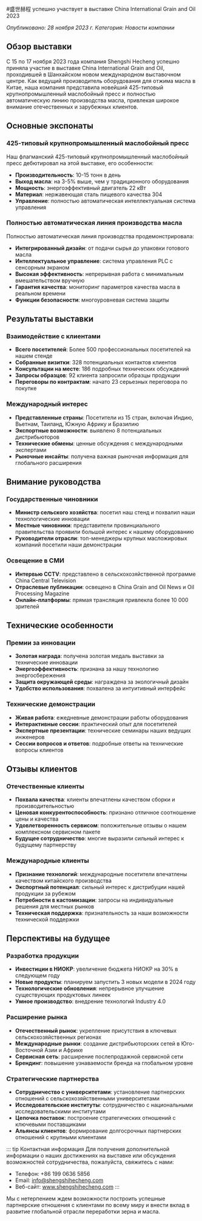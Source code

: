 #盛世赫程 успешно участвует в выставке China International Grain and Oil 2023

*Опубликовано: 28 ноября 2023 г.*
*Категория: Новости компании*

## Обзор выставки

С 15 по 17 ноября 2023 года компания Shengshi Hecheng успешно приняла участие в выставке China International Grain and Oil, проходившей в Шанхайском новом международном выставочном центре. Как ведущий производитель оборудования для отжима масла в Китае, наша компания представила новейший 425-типовый крупнопромышленный маслобойный пресс и полностью автоматическую линию производства масла, привлекая широкое внимание отечественных и зарубежных клиентов.

## Основные экспонаты

### 425-типовый крупнопромышленный маслобойный пресс

Наш флагманский 425-типовый крупнопромышленный маслобойный пресс дебютировал на этой выставке, его особенности:
- **Производительность**: 10-15 тонн в день
- **Выход масла**: на 3-5% выше, чем у традиционного оборудования
- **Мощность**: энергоэффективный двигатель 22 кВт
- **Материал**: нержавеющая сталь пищевого качества 304
- **Управление**: полностью автоматическая интеллектуальная система управления

### Полностью автоматическая линия производства масла

Полностью автоматическая линия производства продемонстрировала:
- **Интегрированный дизайн**: от подачи сырья до упаковки готового масла
- **Интеллектуальное управление**: система управления PLC с сенсорным экраном
- **Высокая эффективность**: непрерывная работа с минимальным вмешательством вручную
- **Гарантия качества**: мониторинг параметров качества масла в реальном времени
- **Функции безопасности**: многоуровневая система защиты

## Результаты выставки

### Взаимодействие с клиентами
- **Всего посетителей**: Более 500 профессиональных посетителей на нашем стенде
- **Собранные визитки**: 328 потенциальных контактов клиентов
- **Консультации на месте**: 186 подробных технических обсуждений
- **Запросы образцов**: 92 клиента запросили образцы продукции
- **Переговоры по контрактам**: начато 23 серьезных переговора по покупке

### Международный интерес
- **Представленные страны**: Посетители из 15 стран, включая Индию, Вьетнам, Таиланд, Южную Африку и Бразилию
- **Экспортные возможности**: выявлено 8 потенциальных дистрибьюторов
- **Технические обмены**: ценные обсуждения с международными экспертами
- **Рыночные инсайты**: получена важная рыночная информация для глобального расширения

## Внимание руководства

### Государственные чиновники
- **Министр сельского хозяйства**: посетил наш стенд и похвалил наши технологические инновации
- **Местные чиновники**: представители провинциального правительства проявили большой интерес к нашему оборудованию
- **Руководители отрасли**: топ-менеджеры крупных масложировых компаний посетили наши демонстрации

### Освещение в СМИ
- **Интервью CCTV**: представлено в сельскохозяйственной программе China Central Television
- **Отраслевые публикации**: освещено в China Grain and Oil News и Oil Processing Magazine
- **Онлайн-платформы**: прямая трансляция привлекла более 10 000 зрителей

## Технические особенности

### Премии за инновации
- **Золотая награда**: получена золотая медаль выставки за технические инновации
- **Энергоэффективность**: признана за нашу технологию энергосбережения
- **Защита окружающей среды**: награждена за экологичный дизайн
- **Удобство использования**: похвалена за интуитивный интерфейс

### Технические демонстрации
- **Живая работа**: ежедневные демонстрации работы оборудования
- **Интерактивные сессии**: практический опыт для посетителей
- **Экспертные презентации**: технические семинары наших ведущих инженеров
- **Сессии вопросов и ответов**: подробные ответы на технические вопросы клиентов

## Отзывы клиентов

### Отечественные клиенты
- **Похвала качества**: клиенты впечатлены качеством сборки и производительностью
- **Ценовая конкурентоспособность**: признано отличное соотношение цены и качества
- **Удовлетворенность сервисом**: положительные отзывы о нашем комплексном сервисном пакете
- **Будущее сотрудничество**: многие выразили сильный интерес к будущему партнерству

### Международные клиенты
- **Признание технологий**: международные посетители впечатлены качеством китайского производства
- **Экспортный потенциал**: сильный интерес к дистрибуции нашей продукции за рубежом
- **Потребности в кастомизации**: запросы на индивидуальные решения для местных рынков
- **Техническая поддержка**: признательность за наши возможности технической поддержки

## Перспективы на будущее

### Разработка продукции
- **Инвестиции в НИОКР**: увеличение бюджета НИОКР на 30% в следующем году
- **Новые продукты**: планируем запустить 3 новых модели в 2024 году
- **Технологические обновления**: непрерывное улучшение существующих продуктовых линеек
- **Умное производство**: внедрение технологий Industry 4.0

### Расширение рынка
- **Отечественный рынок**: укрепление присутствия в ключевых сельскохозяйственных регионах
- **Международные рынки**: создание дистрибьюторских сетей в Юго-Восточной Азии и Африке
- **Сервисная сеть**: расширение послепродажной сервисной сети
- **Брендинг**: повышение узнаваемости бренда на глобальном уровне

### Стратегические партнерства
- **Сотрудничество с университетами**: установление партнерских отношений с сельскохозяйственными университетами
- **Исследовательские институты**: сотрудничество с национальными исследовательскими институтами
- **Цепочка поставок**: построение стратегических отношений с ключевыми поставщиками
- **Альянсы клиентов**: формирование долгосрочных партнерских отношений с крупными клиентами

::: tip Контактная информация
Для получения дополнительной информации о наших достижениях на выставке или обсуждения возможностей сотрудничества, пожалуйста, свяжитесь с нами:
- Телефон: +86 199 0636 5856
- Email: info@shengshihecheng.com
- Веб-сайт: www.shengshihecheng.com
:::

Мы с нетерпением ждем возможности построить успешные партнерские отношения с клиентами по всему миру и внести вклад в развитие глобальной отрасли переработки зерна и масла.